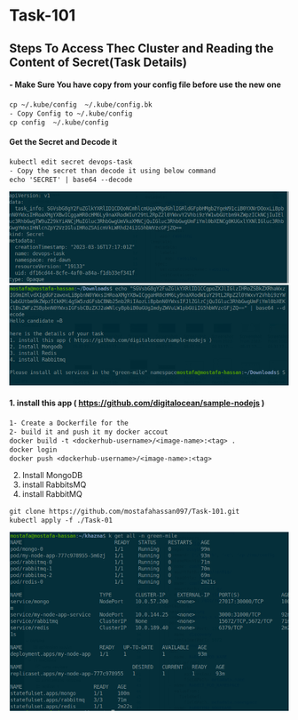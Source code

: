 # Task-101


## Steps To Access Thec Cluster and Reading the Content of Secret(Task Details) 
#### - Make Sure You have copy from your config file before use the new one 
```
cp ~/.kube/config  ~/.kube/config.bk
- Copy Config to ~/.kube/config
cp config  ~/.kube/config
```
#### Get the Secret and Decode it 
```
kubectl edit secret devops-task 
- Copy the secret than decode it using below command 
echo 'SECRET' | base64 --decode
```
![App Screenshot](https://github.com/mostafahassan097/Task-101/blob/master/images/1.png)
![App Screenshot](https://github.com/mostafahassan097/Task-101/blob/master/images/2.png)

#### 1. install this app ( https://github.com/digitalocean/sample-nodejs )

```
1- Create a Dockerfile for the 
2- build it and push it my docker accout 
docker build -t <dockerhub-username>/<image-name>:<tag> .
docker login
docker push <dockerhub-username>/<image-name>:<tag>
```
2. Install MongoDB 
3. install RabbitsMQ 
4. install RabbitMQ
```
git clone https://github.com/mostafahassan097/Task-101.git
kubectl apply -f ./Task-01
```
![App Screenshot](https://github.com/mostafahassan097/Task-101/blob/master/images/3.png)
